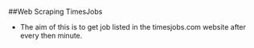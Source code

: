 ##Web Scraping TimesJobs
- The aim of this is to get job listed in the timesjobs.com website after every then minute.
